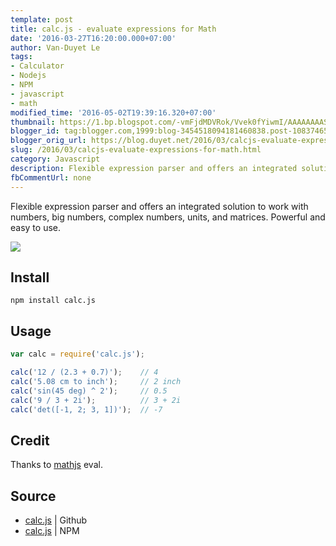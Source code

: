 ```yaml
---
template: post
title: calc.js - evaluate expressions for Math
date: '2016-03-27T16:20:00.000+07:00'
author: Van-Duyet Le
tags:
- Calculator
- Nodejs
- NPM
- javascript
- math
modified_time: '2016-05-02T19:39:16.320+07:00'
thumbnail: https://1.bp.blogspot.com/-vmFjdMDVRok/Vvek0fYiwmI/AAAAAAAASas/iUUHSjQAWYUcWK6F5tx8qq3nfP_sVozOg/s1600/calc.png
blogger_id: tag:blogger.com,1999:blog-3454518094181460838.post-1083746582557969295
blogger_orig_url: https://blog.duyet.net/2016/03/calcjs-evaluate-expressions-for-math.html
slug: /2016/03/calcjs-evaluate-expressions-for-math.html
category: Javascript
description: Flexible expression parser and offers an integrated solution to work with numbers, big numbers, complex numbers, units, and matrices. Powerful and easy to use.
fbCommentUrl: none
---
```


Flexible expression parser and offers an integrated solution to work with numbers, big numbers, complex numbers, units, and matrices. Powerful and easy to use.

[![](https://1.bp.blogspot.com/-vmFjdMDVRok/Vvek0fYiwmI/AAAAAAAASas/iUUHSjQAWYUcWK6F5tx8qq3nfP_sVozOg/s1600/calc.png)](https://github.com/duyet/calc.js)

## Install ##

```
npm install calc.js
```

## Usage ##

```js
var calc = require('calc.js');

calc('12 / (2.3 + 0.7)');    // 4
calc('5.08 cm to inch');     // 2 inch
calc('sin(45 deg) ^ 2');     // 0.5
calc('9 / 3 + 2i');          // 3 + 2i
calc('det([-1, 2; 3, 1])');  // -7
```

## Credit ##
Thanks to [mathjs](https://github.com/josdejong/mathjs) eval.

## Source  ##

- [calc.js](https://github.com/duyet/calc.js) | Github
- [calc.js](https://www.npmjs.com/package/calc.js) | NPM
